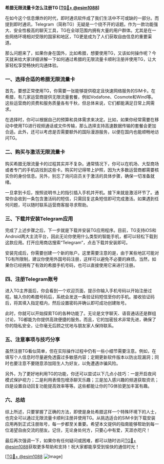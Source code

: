 **希腊无限流量卡怎么注册TG [[TG💪+ @esim1088](https://t.me/s/esim1088)]**

在如今这个信息爆炸的时代，即时通讯软件成了我们生活中不可或缺的一部分。而提到即时通讯，Telegram（简称TG）无疑是一个绕不开的话题。作为一款功能强大、安全性极高的聊天工具，TG在全球范围内拥有大量的用户群体。尤其是在一些网络环境相对受限的国家和地区，TG更是成为了人们获取自由信息的重要渠道。

那么问题来了，如果你身在国外，比如希腊，想要使用TG，又该如何操作呢？今天就来给大家详细讲解一下如何通过希腊的无限流量卡顺利注册并使用TG，让大家轻松享受畅快的沟通体验。

### 一、选择合适的希腊无限流量卡

首先，要想正常使用TG，你需要一张能够提供稳定且快速网络服务的SIM卡。在希腊，有几家运营商提供无限流量套餐，例如Vodafone、Cosmote和Wind等。这些运营商的资费和服务质量各有千秋，但总体来说，它们都能满足日常上网需求。

在选择时，你可以根据自己的预算和具体需求来决定。比如，如果你经常需要在移动中使用TG进行视频通话或文件传输，那么选择支持高速数据传输的套餐会更加合适。此外，还可以考虑是否需要额外的国际漫游服务，以便在国内也能顺畅地访问TG。

### 二、购买与激活无限流量卡

购买希腊无限流量卡的过程其实并不复杂。通常情况下，你可以在机场、大型商场或者专门的手机店找到这些卡。购买时记得带上护照，因为大多数运营商都需要核实你的身份信息。另外，别忘了询问店员关于激活的具体步骤，确保一切准备就绪。

一旦拿到卡后，按照说明书上的指引插入手机并开机。接下来就是激活环节了。通常你会收到一条包含激活码的短信，只需回复这条短信即可完成激活。如果遇到任何问题，可以随时联系运营商客服寻求帮助。

### 三、下载并安装Telegram应用

完成了上述步骤之后，下一步就是下载并安装TG应用程序。目前，TG支持iOS和Android两大主流平台，因此无论你使用什么类型的智能手机，都可以轻松下载到这款应用。打开应用商店搜索“Telegram”，点击下载并安装即可。

安装完成后，你需要创建一个新的账户。这里需要注意的是，由于某些地区可能对TG有所限制，建议你使用外国号码注册，这样可以避免不必要的麻烦。当然，如果你已经拥有了有效的希腊手机号码，也可以直接使用它来进行注册。

### 四、注册Telegram账号

进入TG主界面后，你会看到一个欢迎页面，提示你输入手机号码以开始注册过程。输入你的希腊号码后，系统会发送一条验证码短信至你的手机。接收验证码后，将其填入指定框内，然后设置密码并确认即可成功创建账号。

此时，你就可以开始探索TG的各种功能了。无论是文字聊天、语音通话还是群组讨论，TG都能为你提供高效便捷的服务。而且，它的加密技术非常先进，确保了你的隐私安全，让你毫无后顾之忧地与朋友家人保持联系。

### 五、注意事项与技巧分享

虽然注册TG看似简单，但在实际操作过程中仍有一些小细节需要注意。例如，在填写个人信息时尽量避免透露过多敏感内容；定期更新软件版本以防出现漏洞；同时也要注意不要随意添加陌生人为好友，以免遭遇诈骗风险。

另外，为了更好地利用TG的功能，你还可以尝试以下几点小技巧：一是开启夜间模式保护视力；二是利用表情包增添聊天乐趣；三是加入感兴趣的频道获取资讯；四是设置自动回复功能提高效率等等。这些都能让你的TG体验更加丰富有趣。

### 六、总结

综上所述，只要掌握了正确的方法，即使是身处希腊这样一个特殊环境下的人士，也完全可以通过无限流量卡顺利注册并使用TG。从挑选适合的SIM卡到下载安装应用再到正式注册账号，每一步都至关重要。希望本文提供的指南能够帮助到每一位渴望自由交流的朋友。记住，无论身处何方，只要心中有爱，天涯亦咫尺！

最后再次强调一下，如果你有任何疑问或困难，都可以随时访问[TG💪+ @esim1088](https://t.me/s/esim1088)获取更多帮助和支持！祝大家都能享受到愉快的通信时光！

[[TG💪+ @esim1088](https://t.me/s/esim1088) ![Image](https://i.postimg.cc/4NQfJmqS/Snipaste-2025-05-13-00-14-12.png)]